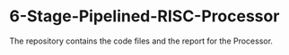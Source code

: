 # 6-Stage-Pipelined-RISC-Processor

The repository contains the code files and the report for the Processor.
